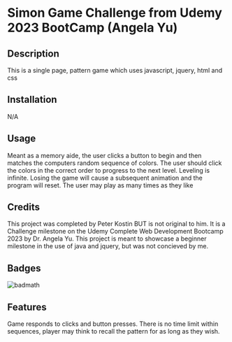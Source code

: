 
# Simon Game Challenge from Udemy 2023 BootCamp (Angela Yu)

## Description

This is a single page, pattern game which uses javascript, jquery, html and css

## Installation

N/A

## Usage

Meant as a memory aide, the user clicks a button to begin and then matches the computers random sequence of colors. The user should click the colors in the correct order to progress to the next level. Leveling is infinite. Losing the game will cause a subsequent animation and the program will reset. The user may play as many times as they like

## Credits

This project was completed by Peter Kostin BUT is not original to him. It is a Challenge milestone on the Udemy Complete Web Development Bootcamp 2023 by Dr. Angela Yu. This project is meant to showcase a beginner milestone in the use of java and jquery, but was not concieved by me.




## Badges

![badmath](https://img.shields.io/github/languages/top/nielsenjared/badmath)


## Features

Game responds to clicks and button presses. There is no time limit within sequences, player may think to recall the pattern for as long as they wish. 
